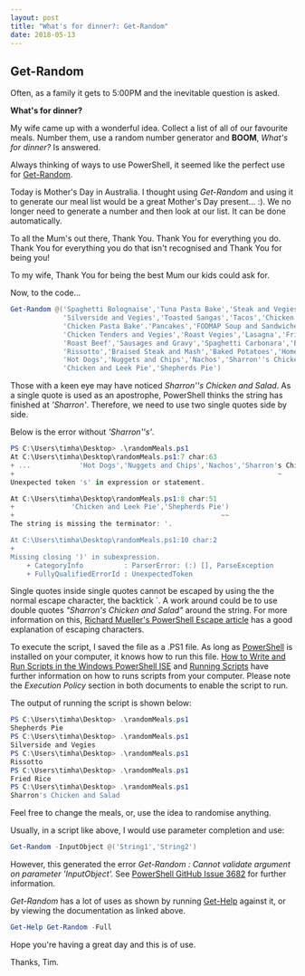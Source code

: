 ```yaml
---
layout: post
title: "What's for dinner?: Get-Random"
date: 2018-05-13
---
```

## Get-Random

Often, as a family it gets to 5:00PM and the inevitable question is asked.

**What's for dinner?**

My wife came up with a wonderful idea. Collect a list of all of our favourite meals.
Number them, use a random number generator and **BOOM**, *What's for dinner?* Is answered.

Always thinking of ways to use PowerShell, it seemed like the perfect use for [Get-Random](https://docs.microsoft.com/en-us/powershell/module/microsoft.powershell.utility/get-random?view=powershell-6).

Today is Mother's Day in Australia. I thought using *Get-Random* and using it to
generate our meal list would be a great Mother's Day present... :).
We no longer need to generate a number and then look at our list. It can be done automatically.

To all the Mum's out there, Thank You. Thank You for everything you do. Thank You
for everything you do that isn't recognised and Thank You for being you!

To my wife, Thank You for being the best Mum our kids could ask for.

Now, to the code...

```PowerShell
Get-Random @('Spaghetti Bolognaise','Tuna Pasta Bake','Steak and Vegies',
             'Silverside and Vegies','Toasted Sangas','Tacos','Chicken Pasta',
             'Chicken Pasta Bake'.'Pancakes','FODMAP Soup and Sandwiches',
             'Chicken Tenders and Vegies','Roast Vegies','Lasagna','Fried Rice',
             'Roast Beef','Sausages and Gravy','Spaghetti Carbonara','Beans on Toast',
             'Rissotto','Braised Steak and Mash','Baked Potatoes','Homemade Pizza',
             'Hot Dogs','Nuggets and Chips','Nachos','Sharron''s Chicken and Salad',
             'Chicken and Leek Pie','Shepherds Pie')
```
Those with a keen eye may have noticed *Sharron''s Chicken and Salad*.
As a single quote is used as an apostrophe, PowerShell thinks the string has finished at *'Sharron'*. Therefore, we need to use two single quotes side by side.

Below is the error without *'Sharron''s'*.

```PowerShell
PS C:\Users\timha\Desktop> .\randomMeals.ps1
At C:\Users\timha\Desktop\randomMeals.ps1:7 char:63
+ ...            'Hot Dogs','Nuggets and Chips','Nachos','Sharron's Chicken ...
+                                                                 ~
Unexpected token 's' in expression or statement.

At C:\Users\timha\Desktop\randomMeals.ps1:8 char:51
+              'Chicken and Leek Pie','Shepherds Pie')
+                                                   ~~
The string is missing the terminator: '.

At C:\Users\timha\Desktop\randomMeals.ps1:10 char:2
+
Missing closing ')' in subexpression.
    + CategoryInfo          : ParserError: (:) [], ParseException
    + FullyQualifiedErrorId : UnexpectedToken
```
Single quotes inside single quotes cannot be escaped by using the the normal escape character, the backtick `.
A work around could be to use double quotes *"Sharron's Chicken and Salad"* around the string.
For more information on this, [Richard Mueller's PowerShell Escape article](http://www.rlmueller.net/PowerShellEscape.htm) has a good explanation of escaping characters.

To execute the script, I saved the file as a .PS1 file. As long as [PowerShell](https://docs.microsoft.com/en-us/powershell/scripting/setup/installing-windows-powershell?view=powershell-6) is installed on your computer, it knows how to run this file.
[How to Write and Run Scripts in the Windows PowerShell ISE](https://docs.microsoft.com/en-us/powershell/scripting/core-powershell/ise/how-to-write-and-run-scripts-in-the-windows-powershell-ise?view=powershell-6) and [Running Scripts](https://technet.microsoft.com/en-us/library/bb613481(v=vs.85).aspx) have further information on how to runs scripts from your computer. Please note the *Execution Policy* section in both documents to enable the script to run.

The output of running the script is shown below:

```PowerShell
PS C:\Users\timha\Desktop> .\randomMeals.ps1
Shepherds Pie
PS C:\Users\timha\Desktop> .\randomMeals.ps1
Silverside and Vegies
PS C:\Users\timha\Desktop> .\randomMeals.ps1
Rissotto
PS C:\Users\timha\Desktop> .\randomMeals.ps1
Fried Rice
PS C:\Users\timha\Desktop> .\randomMeals.ps1
Sharron's Chicken and Salad
```

Feel free to change the meals, or, use the idea to randomise anything.

Usually, in a script like above, I would use parameter completion and use:
```PowerShell
Get-Random -InputObject @('String1','String2')
```
However, this generated the error *Get-Random : Cannot validate argument on parameter 'InputObject'.*
See [PowerShell GitHub Issue 3682](https://github.com/PowerShell/PowerShell/issues/3682) for further information.

*Get-Random* has a lot of uses as shown by running [Get-Help](https://docs.microsoft.com/en-us/powershell/module/microsoft.powershell.core/get-help?view=powershell-6) against it, or by viewing the documentation as linked above.

```PowerShell
Get-Help Get-Random -Full
```

Hope you're having a great day and this is of use.

Thanks, Tim.
